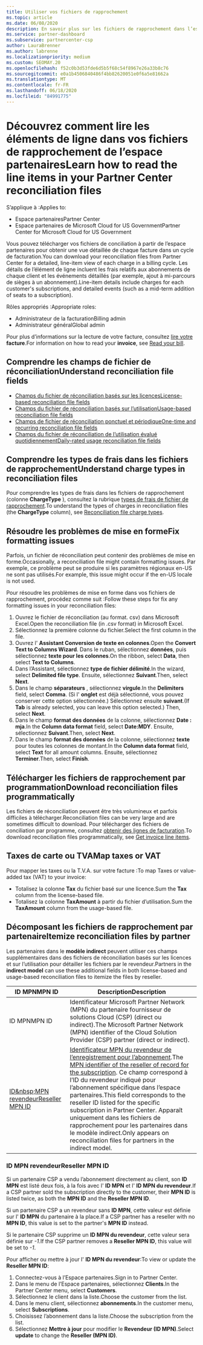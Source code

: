 ```yaml
---
title: Utiliser vos fichiers de rapprochement
ms.topic: article
ms.date: 06/08/2020
description: En savoir plus sur les fichiers de rapprochement dans l’espace partenaires et sur l’interprétation des affichages détaillés des lignes de facturation pour un cycle de facturation donné.
ms.service: partner-dashboard
ms.subservice: partnercenter-csp
author: LauraBrenner
ms.author: labrenne
ms.localizationpriority: medium
ms.custom: SEOMAY.20
ms.openlocfilehash: f52c0b3d53fde6d5b5f68c54f8967e26a33b8c76
ms.sourcegitcommit: e0a1b4506840486f4bb82620051e0f6a5e81662a
ms.translationtype: MT
ms.contentlocale: fr-FR
ms.lasthandoff: 06/18/2020
ms.locfileid: "84991775"
---
```

# <a name="learn-how-to-read-the-line-items-in-your-partner-center-reconciliation-files"></a><span data-ttu-id="8b2c5-103">Découvrez comment lire les éléments de ligne dans vos fichiers de rapprochement de l’espace partenaires</span><span class="sxs-lookup"><span data-stu-id="8b2c5-103">Learn how to read the line items in your Partner Center reconciliation files</span></span>

<span data-ttu-id="8b2c5-104">S’applique à :</span><span class="sxs-lookup"><span data-stu-id="8b2c5-104">Applies to:</span></span>

- <span data-ttu-id="8b2c5-105">Espace partenaires</span><span class="sxs-lookup"><span data-stu-id="8b2c5-105">Partner Center</span></span>
- <span data-ttu-id="8b2c5-106">Espace partenaires de Microsoft Cloud for US Government</span><span class="sxs-lookup"><span data-stu-id="8b2c5-106">Partner Center for Microsoft Cloud for US Government</span></span>

<span data-ttu-id="8b2c5-107">Vous pouvez télécharger vos fichiers de conciliation à partir de l’espace partenaires pour obtenir une vue détaillée de chaque facture dans un cycle de facturation.</span><span class="sxs-lookup"><span data-stu-id="8b2c5-107">You can download your reconciliation files from Partner Center for a detailed, line-item view of each charge in a billing cycle.</span></span> <span data-ttu-id="8b2c5-108">Les détails de l’élément de ligne incluent les frais relatifs aux abonnements de chaque client et les événements détaillés (par exemple, ajout à mi-parcours de sièges à un abonnement).</span><span class="sxs-lookup"><span data-stu-id="8b2c5-108">Line-item details include charges for each customer's subscriptions, and detailed events (such as a mid-term addition of seats to a subscription).</span></span>

<span data-ttu-id="8b2c5-109">Rôles appropriés :</span><span class="sxs-lookup"><span data-stu-id="8b2c5-109">Appropriate roles:</span></span>

- <span data-ttu-id="8b2c5-110">Administrateur de la facturation</span><span class="sxs-lookup"><span data-stu-id="8b2c5-110">Billing admin</span></span>
- <span data-ttu-id="8b2c5-111">Administrateur général</span><span class="sxs-lookup"><span data-stu-id="8b2c5-111">Global admin</span></span>

<span data-ttu-id="8b2c5-112">Pour plus d’informations sur la lecture de votre facture, consultez [lire votre](read-your-bill.md) **facture**.</span><span class="sxs-lookup"><span data-stu-id="8b2c5-112">For information on how to read your **invoice**, see [Read your bill](read-your-bill.md).</span></span>

## <a name="understand-reconciliation-file-fields"></a><span data-ttu-id="8b2c5-113">Comprendre les champs de fichier de réconciliation</span><span class="sxs-lookup"><span data-stu-id="8b2c5-113">Understand reconciliation file fields</span></span>

- [<span data-ttu-id="8b2c5-114">Champs du fichier de réconciliation basés sur les licences</span><span class="sxs-lookup"><span data-stu-id="8b2c5-114">License-based reconciliation file fields</span></span>](license-based-recon-files.md)
- [<span data-ttu-id="8b2c5-115">Champs du fichier de réconciliation basés sur l’utilisation</span><span class="sxs-lookup"><span data-stu-id="8b2c5-115">Usage-based reconciliation file fields</span></span>](usage-based-recon-files.md)
- [<span data-ttu-id="8b2c5-116">Champs de fichier de réconciliation ponctuel et périodique</span><span class="sxs-lookup"><span data-stu-id="8b2c5-116">One-time and recurring reconciliation file fields</span></span>](one-time-recurring-recon-files.md)
- [<span data-ttu-id="8b2c5-117">Champs du fichier de réconciliation de l’utilisation évalué quotidiennement</span><span class="sxs-lookup"><span data-stu-id="8b2c5-117">Daily-rated usage reconciliation file fields</span></span>](daily-rated-usage-recon-files.md)

## <a name="understand-charge-types-in-reconciliation-files"></a><span data-ttu-id="8b2c5-118">Comprendre les types de frais dans les fichiers de rapprochement</span><span class="sxs-lookup"><span data-stu-id="8b2c5-118">Understand charge types in reconciliation files</span></span>

<span data-ttu-id="8b2c5-119">Pour comprendre les types de frais dans les fichiers de rapprochement (colonne **ChargeType** ), consultez la rubrique [types de frais de fichier de rapprochement](recon-file-charge-types.md).</span><span class="sxs-lookup"><span data-stu-id="8b2c5-119">To understand the types of charges in reconciliation files (the **ChargeType** column), see [Reconciliation file charge types](recon-file-charge-types.md).</span></span>

## <a name="fix-formatting-issues"></a><span data-ttu-id="8b2c5-120">Résoudre les problèmes de mise en forme</span><span class="sxs-lookup"><span data-stu-id="8b2c5-120">Fix formatting issues</span></span>

<span data-ttu-id="8b2c5-121">Parfois, un fichier de réconciliation peut contenir des problèmes de mise en forme.</span><span class="sxs-lookup"><span data-stu-id="8b2c5-121">Occasionally, a reconciliation file might contain formatting issues.</span></span> <span data-ttu-id="8b2c5-122">Par exemple, ce problème peut se produire si les paramètres régionaux en-US ne sont pas utilisés.</span><span class="sxs-lookup"><span data-stu-id="8b2c5-122">For example, this issue might occur if the en-US locale is not used.</span></span>

<span data-ttu-id="8b2c5-123">Pour résoudre les problèmes de mise en forme dans vos fichiers de rapprochement, procédez comme suit :</span><span class="sxs-lookup"><span data-stu-id="8b2c5-123">Follow these steps for fix any formatting issues in your reconciliation files:</span></span>

1. <span data-ttu-id="8b2c5-124">Ouvrez le fichier de réconciliation (au format. csv) dans Microsoft Excel.</span><span class="sxs-lookup"><span data-stu-id="8b2c5-124">Open the reconciliation file (in .csv format) in Microsoft Excel.</span></span>
2. <span data-ttu-id="8b2c5-125">Sélectionnez la première colonne du fichier.</span><span class="sxs-lookup"><span data-stu-id="8b2c5-125">Select the first column in the file.</span></span>
3. <span data-ttu-id="8b2c5-126">Ouvrez l' **Assistant Conversion de texte en colonnes**.</span><span class="sxs-lookup"><span data-stu-id="8b2c5-126">Open the **Convert Text to Columns Wizard**.</span></span> <span data-ttu-id="8b2c5-127">Dans le ruban, sélectionnez **données**, puis sélectionnez **texte pour les colonnes**.</span><span class="sxs-lookup"><span data-stu-id="8b2c5-127">On the ribbon, select **Data**, then select **Text to Columns**.</span></span>
4. <span data-ttu-id="8b2c5-128">Dans l’Assistant, sélectionnez **type de fichier délimité**.</span><span class="sxs-lookup"><span data-stu-id="8b2c5-128">In the wizard, select **Delimited file type**.</span></span> <span data-ttu-id="8b2c5-129">Ensuite, sélectionnez **Suivant**.</span><span class="sxs-lookup"><span data-stu-id="8b2c5-129">Then, select **Next**.</span></span>
5. <span data-ttu-id="8b2c5-130">Dans le champ **séparateurs** , sélectionnez **virgule**.</span><span class="sxs-lookup"><span data-stu-id="8b2c5-130">In the **Delimiters** field, select **Comma**.</span></span> <span data-ttu-id="8b2c5-131">(Si l' **onglet** est déjà sélectionné, vous pouvez conserver cette option sélectionnée.) Sélectionnez ensuite **suivant**.</span><span class="sxs-lookup"><span data-stu-id="8b2c5-131">(If **Tab** is already selected, you can leave this option selected.) Then, select **Next**.</span></span>
6. <span data-ttu-id="8b2c5-132">Dans le champ **format des données** de la colonne, sélectionnez **Date : mja**.</span><span class="sxs-lookup"><span data-stu-id="8b2c5-132">In the **Column data format** field, select **Date:MDY**.</span></span> <span data-ttu-id="8b2c5-133">Ensuite, sélectionnez **Suivant**.</span><span class="sxs-lookup"><span data-stu-id="8b2c5-133">Then, select **Next**.</span></span>
7. <span data-ttu-id="8b2c5-134">Dans le champ **format des données** de la colonne, sélectionnez **texte** pour toutes les colonnes de montant.</span><span class="sxs-lookup"><span data-stu-id="8b2c5-134">In the **Column data format** field, select **Text** for all amount columns.</span></span> <span data-ttu-id="8b2c5-135">Ensuite, sélectionnez **Terminer**.</span><span class="sxs-lookup"><span data-stu-id="8b2c5-135">Then, select **Finish**.</span></span>

## <a name="download-reconciliation-files-programmatically"></a><span data-ttu-id="8b2c5-136">Télécharger les fichiers de rapprochement par programmation</span><span class="sxs-lookup"><span data-stu-id="8b2c5-136">Download reconciliation files programmatically</span></span>

<span data-ttu-id="8b2c5-137">Les fichiers de réconciliation peuvent être très volumineux et parfois difficiles à télécharger.</span><span class="sxs-lookup"><span data-stu-id="8b2c5-137">Reconciliation files can be very large and are sometimes difficult to download.</span></span> <span data-ttu-id="8b2c5-138">Pour télécharger des fichiers de conciliation par programme, consultez [obtenir des lignes de facturation](https://docs.microsoft.com/partner-center/develop/get-invoiceline-items).</span><span class="sxs-lookup"><span data-stu-id="8b2c5-138">To download reconciliation files programmatically, see [Get invoice line items](https://docs.microsoft.com/partner-center/develop/get-invoiceline-items).</span></span>

## <a name="map-taxes-or-vat"></a><span data-ttu-id="8b2c5-139">Taxes de carte ou TVA</span><span class="sxs-lookup"><span data-stu-id="8b2c5-139">Map taxes or VAT</span></span>

<span data-ttu-id="8b2c5-140">Pour mapper les taxes ou la T.V.A. sur votre facture :</span><span class="sxs-lookup"><span data-stu-id="8b2c5-140">To map Taxes or value-added tax (VAT) to your invoice:</span></span>

- <span data-ttu-id="8b2c5-141">Totalisez la colonne **Tax** du fichier basé sur une licence.</span><span class="sxs-lookup"><span data-stu-id="8b2c5-141">Sum the **Tax** column from the license-based file.</span></span>
- <span data-ttu-id="8b2c5-142">Totalisez la colonne **TaxAmount** à partir du fichier d’utilisation.</span><span class="sxs-lookup"><span data-stu-id="8b2c5-142">Sum the **TaxAmount** column from the usage-based file.</span></span>

## <a name="itemize-reconciliation-files-by-partner"></a><span data-ttu-id="8b2c5-143">Décomposant les fichiers de rapprochement par partenaire</span><span class="sxs-lookup"><span data-stu-id="8b2c5-143">Itemize reconciliation files by partner</span></span>

<span data-ttu-id="8b2c5-144">Les partenaires dans le **modèle indirect** peuvent utiliser ces champs supplémentaires dans des fichiers de réconciliation basés sur les licences et sur l’utilisation pour détailler les fichiers par le revendeur.</span><span class="sxs-lookup"><span data-stu-id="8b2c5-144">Partners in the **indirect model** can use these additional fields in both license-based and usage-based reconciliation files to itemize the files by reseller.</span></span>

| <span data-ttu-id="8b2c5-145">ID MPN</span><span class="sxs-lookup"><span data-stu-id="8b2c5-145">MPN ID</span></span> | <span data-ttu-id="8b2c5-146">Description</span><span class="sxs-lookup"><span data-stu-id="8b2c5-146">Description</span></span> |
| ------ | ----------- |
| <span data-ttu-id="8b2c5-147">ID MPN</span><span class="sxs-lookup"><span data-stu-id="8b2c5-147">MPN ID</span></span> | <span data-ttu-id="8b2c5-148">Identificateur Microsoft Partner Network (MPN) du partenaire fournisseur de solutions Cloud (CSP) (direct ou indirect).</span><span class="sxs-lookup"><span data-stu-id="8b2c5-148">The Microsoft Partner Network (MPN) identifier of the Cloud Solution Provider (CSP) partner (direct or indirect).</span></span> |
| [<span data-ttu-id="8b2c5-149">ID&amp;nbsp;MPN revendeur</span><span class="sxs-lookup"><span data-stu-id="8b2c5-149">Reseller MPN ID</span></span>](#reseller-mpn-id) | <span data-ttu-id="8b2c5-150">[Identificateur MPN du revendeur de l’enregistrement pour l’abonnement](#reseller-mpn-id).</span><span class="sxs-lookup"><span data-stu-id="8b2c5-150">The [MPN identifier of the reseller of record for the subscription](#reseller-mpn-id).</span></span> <span data-ttu-id="8b2c5-151">Ce champ correspond à l’ID du revendeur indiqué pour l’abonnement spécifique dans l’espace partenaires.</span><span class="sxs-lookup"><span data-stu-id="8b2c5-151">This field corresponds to the reseller ID listed for the specific subscription in Partner Center.</span></span> <span data-ttu-id="8b2c5-152">Apparaît uniquement dans les fichiers de rapprochement pour les partenaires dans le modèle indirect.</span><span class="sxs-lookup"><span data-stu-id="8b2c5-152">Only appears on reconciliation files for partners in the indirect model.</span></span> |

### <a name="reseller-mpn-id"></a><span data-ttu-id="8b2c5-153">ID&nbsp;MPN revendeur</span><span class="sxs-lookup"><span data-stu-id="8b2c5-153">Reseller MPN ID</span></span>

<span data-ttu-id="8b2c5-154">Si un partenaire CSP a vendu l’abonnement directement au client, son **ID MPN** est listé deux fois, à la fois avec l' **ID MPN** et l' **ID MPN du revendeur**.</span><span class="sxs-lookup"><span data-stu-id="8b2c5-154">If a CSP partner sold the subscription directly to the customer, their **MPN ID** is listed twice, as both the **MPN ID** and the **Reseller MPN ID**.</span></span>

<span data-ttu-id="8b2c5-155">Si un partenaire CSP a un revendeur sans **ID MPN**, cette valeur est définie sur l' **ID MPN** du partenaire à la place.</span><span class="sxs-lookup"><span data-stu-id="8b2c5-155">If a CSP partner has a reseller with no **MPN ID**, this value is set to the partner's **MPN ID** instead.</span></span>

<span data-ttu-id="8b2c5-156">Si le partenaire CSP supprime un **ID MPN du revendeur**, cette valeur sera définie sur *-1*.</span><span class="sxs-lookup"><span data-stu-id="8b2c5-156">If the CSP partner removes a **Reseller MPN ID**, this value will be set to *-1*.</span></span>

<span data-ttu-id="8b2c5-157">Pour afficher ou mettre à jour l' **ID MPN du revendeur**:</span><span class="sxs-lookup"><span data-stu-id="8b2c5-157">To view or update the **Reseller MPN ID**:</span></span>

1. <span data-ttu-id="8b2c5-158">Connectez-vous à l’Espace partenaires.</span><span class="sxs-lookup"><span data-stu-id="8b2c5-158">Sign in to Partner Center.</span></span>
2. <span data-ttu-id="8b2c5-159">Dans le menu de l’Espace partenaires, sélectionnez **Clients**.</span><span class="sxs-lookup"><span data-stu-id="8b2c5-159">In the Partner Center menu, select **Customers**.</span></span>
3. <span data-ttu-id="8b2c5-160">Sélectionnez le client dans la liste.</span><span class="sxs-lookup"><span data-stu-id="8b2c5-160">Choose the customer from the list.</span></span>
4. <span data-ttu-id="8b2c5-161">Dans le menu client, sélectionnez **abonnements**.</span><span class="sxs-lookup"><span data-stu-id="8b2c5-161">In the customer menu, select **Subscriptions**.</span></span>
5. <span data-ttu-id="8b2c5-162">Choisissez l’abonnement dans la liste.</span><span class="sxs-lookup"><span data-stu-id="8b2c5-162">Choose the subscription from the list.</span></span>
6. <span data-ttu-id="8b2c5-163">Sélectionnez **Mettre à jour** pour modifier le **Revendeur (ID&nbsp;MPN)**.</span><span class="sxs-lookup"><span data-stu-id="8b2c5-163">Select **update** to change the **Reseller (MPN ID)**.</span></span>

